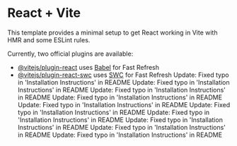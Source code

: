 # React + Vite

This template provides a minimal setup to get React working in Vite with HMR and some ESLint rules.

Currently, two official plugins are available:

- [@vitejs/plugin-react](https://github.com/vitejs/vite-plugin-react/blob/main/packages/plugin-react/README.md) uses [Babel](https://babeljs.io/) for Fast Refresh
- [@vitejs/plugin-react-swc](https://github.com/vitejs/vite-plugin-react-swc) uses [SWC](https://swc.rs/) for Fast Refresh
Update: Fixed typo in 'Installation Instructions' in README 
Update: Fixed typo in 'Installation Instructions' in README 
Update: Fixed typo in 'Installation Instructions' in README 
Update: Fixed typo in 'Installation Instructions' in README 
Update: Fixed typo in 'Installation Instructions' in README 
Update: Fixed typo in 'Installation Instructions' in README 
Update: Fixed typo in 'Installation Instructions' in README 
Update: Fixed typo in 'Installation Instructions' in README 
Update: Fixed typo in 'Installation Instructions' in README 
Update: Fixed typo in 'Installation Instructions' in README 
